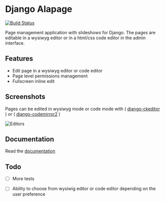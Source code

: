 Django Alapage
==============

[![Build Status](https://travis-ci.org/synw/django-alapage.svg?branch=master)](https://travis-ci.org/synw/django-alapage) 

Page management application with slideshows for Django. 
The pages are editable in a wysiwyg editor or in a html/css code editor in the admin interface.

Features
--------

- Edit page in a wysiwyg editor or code editor
- Page level permissions management
- Fullscreen inline edit

Screenshots
-----------

Pages can be edited in wysiwyg mode or code mode with ( [django-ckeditor](https://github.com/django-ckeditor/django-ckeditor) ) 
or ( [django-codemirror2](https://github.com/sk1p/django-codemirror2) )

![Editors](https://raw.github.com/synw/django-alapage/master/docs/img/editors.png)

Documentation
-------------

Read the [documentation](http://django-alapage.readthedocs.io/en/latest/)

Todo
----

- [ ] More tests
- [ ] Ability to choose from wysiwig editor or code editor depending on the user preference

